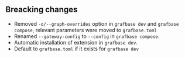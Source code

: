 ## Breacking changes

- Removed `-o/--graph-overrides` option in `grafbase dev` and `grafbase compose`, relevant parameters were moved to `grafbase.toml`
- Renamed `--gateway-config` to `--config` in `grafbase compose`.
- Automatic installation of extension in `grafbase dev`.
- Default to `grafbase.toml` if it exists for `grafbase dev`
